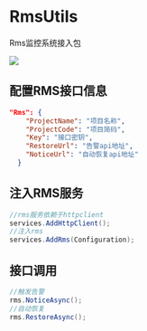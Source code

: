 # RmsUtils
Rms监控系统接入包

![](https://github.com/pagesun/Page.Rms/workflows/.NET%20Core/badge.svg)



## 配置RMS接口信息

```json
"Rms": {
    "ProjectName": "项目名称",
    "ProjectCode": "项目简码",
    "Key": "接口密钥",
    "RestoreUrl": "告警api地址",
    "NoticeUrl": "自动恢复api地址"
  }
```

## 注入RMS服务

```c#
//rms服务依赖于httpclient
services.AddHttpClient();
//注入rms
services.AddRms(Configuration);
```

## 接口调用

```c#
//触发告警
rms.NoticeAsync();
//自动恢复
rms.RestoreAsync();
```




